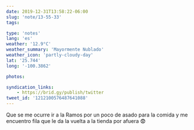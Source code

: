 ```yaml
---
date: 2019-12-31T13:58:22-06:00
slug: 'note/13-55-33'
tags:

type: 'notes'
lang: 'es'
weather: '12.9°C'
weather_summary: 'Mayormente Nublado'
weather_icon: 'partly-cloudy-day'
lat: '25.744'
long: '-100.3862'

photos:

syndication_links:
    - https://brid.gy/publish/twitter
tweet_id: '1212100576487641088'
---
```

Que se me ocurre ir a la Ramos por un poco de asado para la comida y me encuentro fila que le da la vuelta a la tienda por afuera 😨